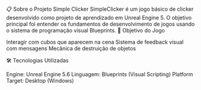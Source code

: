 📋 Sobre o Projeto Simple Clicker
SimpleClicker é um jogo básico de clicker desenvolvido como projeto de aprendizado em Unreal Engine 5. O objetivo principal foi entender os fundamentos de desenvolvimento de jogos usando o sistema de programação visual Blueprints.
🎯 Objetivo do Jogo

Interagir com cubos que aparecem na cena
Sistema de feedback visual com mensagens
Mecânica de destruição de objetos

🛠️ Tecnologias Utilizadas

Engine: Unreal Engine 5.6
Linguagem: Blueprints (Visual Scripting)
Platform Target: Desktop (Windows)
